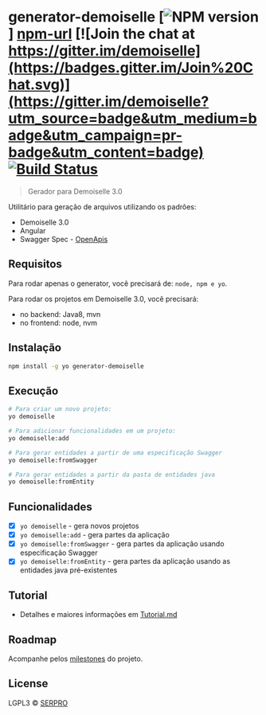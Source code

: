 # generator-demoiselle [![NPM version][npm-image]] [npm-url] [![Join the chat at https://gitter.im/demoiselle](https://badges.gitter.im/Join%20Chat.svg)](https://gitter.im/demoiselle?utm_source=badge&utm_medium=badge&utm_campaign=pr-badge&utm_content=badge) [![Build Status](https://travis-ci.org/demoiselle/generator-demoiselle.svg?branch=master)](https://travis-ci.org/demoiselle/generator-demoiselle)

> Gerador para Demoiselle 3.0

Utilitário para geração de arquivos utilizando os padrôes:
- Demoiselle 3.0
- Angular
- Swagger Spec - [OpenApis](https://openapis.org/specification)

## Requisitos

Para rodar apenas o generator, você precisará de: `node, npm e yo`.

Para rodar os projetos em Demoiselle 3.0, você precisará:
- no backend: Java8, mvn
- no frontend: node, nvm

## Instalação

```bash
npm install -g yo generator-demoiselle
```

## Execução

```bash
# Para criar um novo projeto:
yo demoiselle

# Para adicionar funcionalidades em um projeto:
yo demoiselle:add

# Para gerar entidades a partir de uma especificação Swagger
yo demoiselle:fromSwagger

# Para gerar entidades a partir da pasta de entidades java
yo demoiselle:fromEntity
```

## Funcionalidades

- [x] `yo demoiselle` - gera novos projetos
- [x] `yo demoiselle:add` - gera partes da aplicação
- [x] `yo demoiselle:fromSwagger` - gera partes da aplicação usando especificação Swagger
- [x] `yo demoiselle:fromEntity` - gera partes da aplicação usando as entidades java pré-existentes

## Tutorial

- Detalhes e maiores informações em [Tutorial.md](https://github.com/demoiselle/framework-documentation/blob/master/generator-demoiselle.md)

## Roadmap

Acompanhe pelos [milestones](https://github.com/demoiselle/generator-demoiselle/milestones) do projeto.

## License

LGPL3 © [SERPRO](http://demoiselle.io/)

[npm-image]: https://badge.fury.io/js/generator-demoiselle.svg
[npm-url]: https://npmjs.org/package/generator-demoiselle
